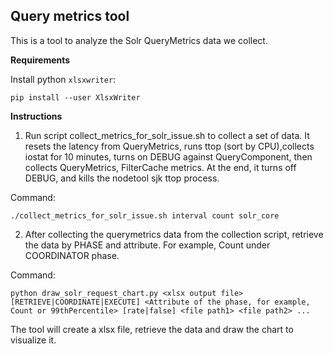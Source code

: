 ## Query metrics tool

This is a tool to analyze the Solr QueryMetrics data we collect. 

**Requirements**

Install python `xlsxwriter`: 

```
pip install --user XlsxWriter
```

**Instructions**

1. Run script collect_metrics_for_solr_issue.sh to collect a set of data. It resets the latency from QueryMetrics, runs ttop (sort by CPU),collects iostat for 10 minutes, turns on DEBUG against QueryComponent, then collects QueryMetrics, FilterCache metrics. At the end, it turns off DEBUG, and kills the nodetool sjk ttop process.

Command:

```
./collect_metrics_for_solr_issue.sh interval count solr_core
```
  
2. After collecting the querymetrics data from the collection script, retrieve the data by PHASE and attribute. For example, Count under COORDINATOR phase.

Command:

```
python draw_solr_request_chart.py <xlsx output file> [RETRIEVE|COORDINATE|EXECUTE] <Attribute of the phase, for example, Count or 99thPercentile> [rate|false] <file path1> <file path2> ...
```  

The tool will create a xlsx file, retrieve the data and draw the chart to visualize it. 
